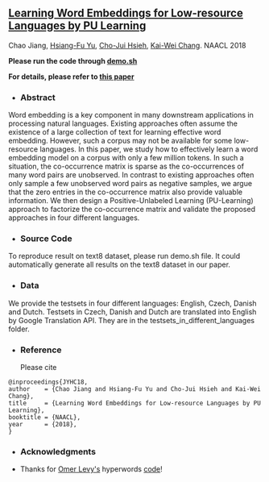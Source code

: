 
## [Learning Word Embeddings for Low-resource Languages by PU Learning](https://arxiv.org/abs/1805.03366) ##
Chao Jiang, [Hsiang-Fu Yu](http://www.cs.utexas.edu/~rofuyu/), [Cho-Jui Hsieh](http://www.stat.ucdavis.edu/~chohsieh/rf/), [Kai-Wei Chang](http://web.cs.ucla.edu/~kwchang/). NAACL 2018

**Please run the code through [demo.sh](https://github.com/uclanlp/MFEmbedding/blob/master/demo.sh)**

**For details, please refer to [this paper](https://arxiv.org/pdf/1805.03366.pdf)**


- ### Abstract

Word embedding is a key component in many downstream applications in processing natural languages. Existing approaches often assume the existence of a large collection of text for learning effective word embedding. However, such a corpus may not be available for some low-resource languages. In this paper, we study how to effectively learn a word embedding model on a corpus with only a few million tokens. In such a situation, the co-occurrence matrix is sparse as the co-occurrences of many word pairs are unobserved. In contrast to existing approaches often only sample a few unobserved word pairs as negative samples, we argue that the zero entries in the co-occurrence matrix also provide valuable information. We then design a Positive-Unlabeled Learning (PU-Learning) approach to factorize the co-occurrence matrix and validate the proposed approaches in four different languages.

- ### Source Code

To reproduce result on text8 dataset, please run demo.sh file. It could automatically generate all results on the text8 dataset in our paper.

- ### Data

We provide the testsets in four different languages: English, Czech, Danish and Dutch. Testsets in Czech, Danish and Dutch are translated into English by Google Translation API. They are in the testsets_in_different_languages folder.

- ### Reference
  Please cite

 ```
@inproceedings{JYHC18,
author    = {Chao Jiang and Hsiang-Fu Yu and Cho-Jui Hsieh and Kai-Wei Chang},
title     = {Learning Word Embeddings for Low-resource Languages by PU Learning}, 
booktitle = {NAACL}, 
year      = {2018},
}
 ```

- ### Acknowledgments

 * Thanks for [Omer Levy's](https://levyomer.wordpress.com/) hyperwords [code](https://bitbucket.org/omerlevy/hyperwords)!
